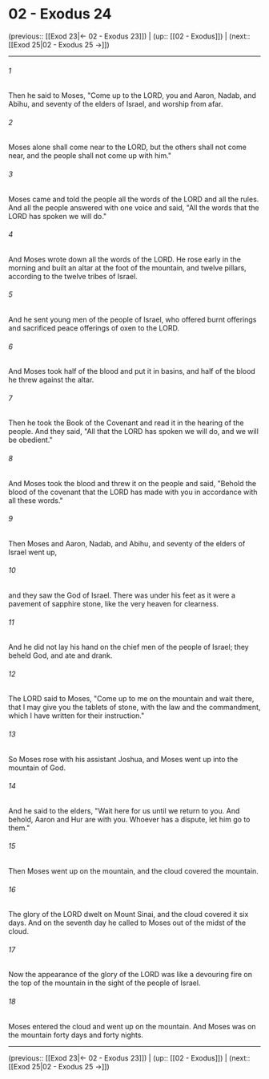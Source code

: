 # 02 - Exodus 24

(previous:: [[Exod 23|← 02 - Exodus 23]]) | (up:: [[02 - Exodus]]) | (next:: [[Exod 25|02 - Exodus 25 →]])

***


###### 1 
Then he said to Moses, "Come up to the LORD, you and Aaron, Nadab, and Abihu, and seventy of the elders of Israel, and worship from afar. 

###### 2 
Moses alone shall come near to the LORD, but the others shall not come near, and the people shall not come up with him." 

###### 3 
Moses came and told the people all the words of the LORD and all the rules. And all the people answered with one voice and said, "All the words that the LORD has spoken we will do." 

###### 4 
And Moses wrote down all the words of the LORD. He rose early in the morning and built an altar at the foot of the mountain, and twelve pillars, according to the twelve tribes of Israel. 

###### 5 
And he sent young men of the people of Israel, who offered burnt offerings and sacrificed peace offerings of oxen to the LORD. 

###### 6 
And Moses took half of the blood and put it in basins, and half of the blood he threw against the altar. 

###### 7 
Then he took the Book of the Covenant and read it in the hearing of the people. And they said, "All that the LORD has spoken we will do, and we will be obedient." 

###### 8 
And Moses took the blood and threw it on the people and said, "Behold the blood of the covenant that the LORD has made with you in accordance with all these words." 

###### 9 
Then Moses and Aaron, Nadab, and Abihu, and seventy of the elders of Israel went up, 

###### 10 
and they saw the God of Israel. There was under his feet as it were a pavement of sapphire stone, like the very heaven for clearness. 

###### 11 
And he did not lay his hand on the chief men of the people of Israel; they beheld God, and ate and drank. 

###### 12 
The LORD said to Moses, "Come up to me on the mountain and wait there, that I may give you the tablets of stone, with the law and the commandment, which I have written for their instruction." 

###### 13 
So Moses rose with his assistant Joshua, and Moses went up into the mountain of God. 

###### 14 
And he said to the elders, "Wait here for us until we return to you. And behold, Aaron and Hur are with you. Whoever has a dispute, let him go to them." 

###### 15 
Then Moses went up on the mountain, and the cloud covered the mountain. 

###### 16 
The glory of the LORD dwelt on Mount Sinai, and the cloud covered it six days. And on the seventh day he called to Moses out of the midst of the cloud. 

###### 17 
Now the appearance of the glory of the LORD was like a devouring fire on the top of the mountain in the sight of the people of Israel. 

###### 18 
Moses entered the cloud and went up on the mountain. And Moses was on the mountain forty days and forty nights.

***

(previous:: [[Exod 23|← 02 - Exodus 23]]) | (up:: [[02 - Exodus]]) | (next:: [[Exod 25|02 - Exodus 25 →]])
